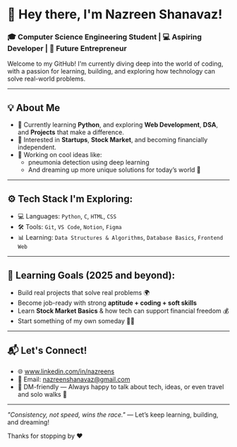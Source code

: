 # 👋 Hey there, I'm Nazreen Shanavaz!

### 🎓 Computer Science Engineering Student | 💻 Aspiring Developer | 🚀 Future Entrepreneur

Welcome to my GitHub! I'm currently diving deep into the world of coding, with a passion for learning, building, and exploring how technology can solve real-world problems.

---

## 💡 About Me
- 🌱 Currently learning **Python**, and exploring **Web Development**, **DSA**, and **Projects** that make a difference.
- 🧠 Interested in **Startups**, **Stock Market**, and becoming financially independent.
- 🔭 Working on cool ideas like:
  - pneumonia detection using deep learning
  - And dreaming up more unique solutions for today’s world 🚀

---

## ⚙️ Tech Stack I'm Exploring:
- 💻 Languages: `Python`, `C`, `HTML`, `CSS`
- 🛠️ Tools: `Git`, `VS Code`, `Notion`, `Figma`
- 📊 Learning: `Data Structures & Algorithms`, `Database Basics`, `Frontend Web`

---

## 🧠 Learning Goals (2025 and beyond):
- Build real projects that solve real problems 🌍
- Become job-ready with strong **aptitude + coding + soft skills**
- Learn **Stock Market Basics** & how tech can support financial freedom 💰
- Start something of my own someday 🤞✨

---

## 📬 Let's Connect!
- 🌐 www.linkedin.com/in/nazreens
- 📧 Email: nazreenshanavaz@gmail.com 
- 💬 DM-friendly — Always happy to talk about tech, ideas, or even travel and solo walks 🌸

---
*"Consistency, not speed, wins the race."* — Let’s keep learning, building, and dreaming!

Thanks for stopping by ❤️


